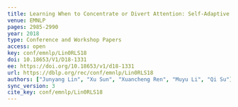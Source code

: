 ```yaml
---
title: Learning When to Concentrate or Divert Attention: Self-Adaptive Attention Temperature for Neural Machine Translation.
venue: EMNLP
pages: 2985-2990
year: 2018
type: Conference and Workshop Papers
access: open
key: conf/emnlp/Lin0RLS18
doi: 10.18653/V1/D18-1331
ee: https://doi.org/10.18653/v1/d18-1331
url: https://dblp.org/rec/conf/emnlp/Lin0RLS18
authors: ["Junyang Lin", "Xu Sun", "Xuancheng Ren", "Muyu Li", "Qi Su"]
sync_version: 3
cite_key: conf/emnlp/Lin0RLS18
---
```

